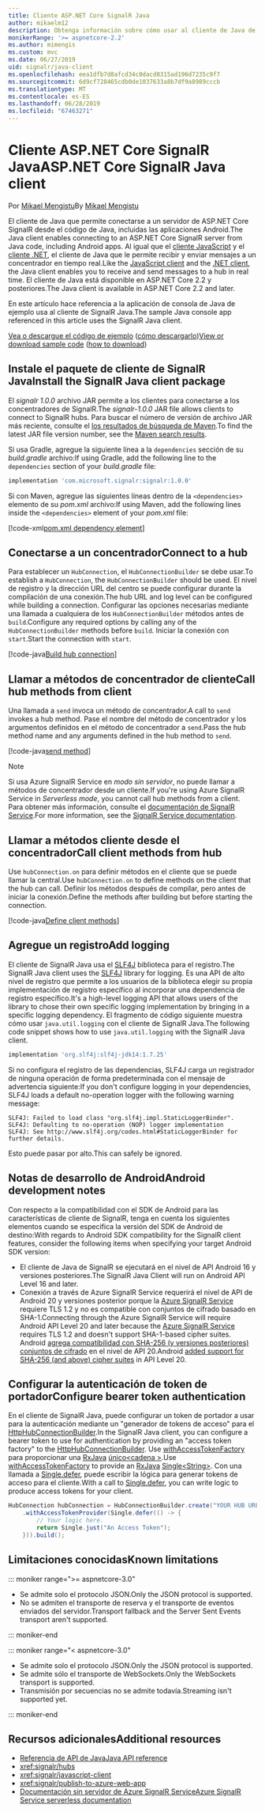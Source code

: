 ```yaml
---
title: Cliente ASP.NET Core SignalR Java
author: mikaelm12
description: Obtenga información sobre cómo usar al cliente de Java de ASP.NET Core SignalR.
monikerRange: '>= aspnetcore-2.2'
ms.author: mimengis
ms.custom: mvc
ms.date: 06/27/2019
uid: signalr/java-client
ms.openlocfilehash: eea1dfb7d8afcd34c0dacd8315ad196d7235c9f7
ms.sourcegitcommit: 6d9cf728465cdb0de1037633a8b7df9a8989cccb
ms.translationtype: MT
ms.contentlocale: es-ES
ms.lasthandoff: 06/28/2019
ms.locfileid: "67463271"
---
```

# <a name="aspnet-core-signalr-java-client"></a><span data-ttu-id="2380d-103">Cliente ASP.NET Core SignalR Java</span><span class="sxs-lookup"><span data-stu-id="2380d-103">ASP.NET Core SignalR Java client</span></span>

<span data-ttu-id="2380d-104">Por [Mikael Mengistu](https://twitter.com/MikaelM_12)</span><span class="sxs-lookup"><span data-stu-id="2380d-104">By [Mikael Mengistu](https://twitter.com/MikaelM_12)</span></span>

<span data-ttu-id="2380d-105">El cliente de Java que permite conectarse a un servidor de ASP.NET Core SignalR desde el código de Java, incluidas las aplicaciones Android.</span><span class="sxs-lookup"><span data-stu-id="2380d-105">The Java client enables connecting to an ASP.NET Core SignalR server from Java code, including Android apps.</span></span> <span data-ttu-id="2380d-106">Al igual que el [cliente JavaScript](xref:signalr/javascript-client) y el [cliente .NET](xref:signalr/dotnet-client), el cliente de Java que le permite recibir y enviar mensajes a un concentrador en tiempo real.</span><span class="sxs-lookup"><span data-stu-id="2380d-106">Like the [JavaScript client](xref:signalr/javascript-client) and the [.NET client](xref:signalr/dotnet-client), the Java client enables you to receive and send messages to a hub in real time.</span></span> <span data-ttu-id="2380d-107">El cliente de Java está disponible en ASP.NET Core 2.2 y posteriores.</span><span class="sxs-lookup"><span data-stu-id="2380d-107">The Java client is available in ASP.NET Core 2.2 and later.</span></span>

<span data-ttu-id="2380d-108">En este artículo hace referencia a la aplicación de consola de Java de ejemplo usa al cliente de SignalR Java.</span><span class="sxs-lookup"><span data-stu-id="2380d-108">The sample Java console app referenced in this article uses the SignalR Java client.</span></span>

<span data-ttu-id="2380d-109">[Vea o descargue el código de ejemplo](https://github.com/aspnet/AspNetCore.Docs/tree/master/aspnetcore/signalr/java-client/sample) ([cómo descargarlo](xref:index#how-to-download-a-sample))</span><span class="sxs-lookup"><span data-stu-id="2380d-109">[View or download sample code](https://github.com/aspnet/AspNetCore.Docs/tree/master/aspnetcore/signalr/java-client/sample) ([how to download](xref:index#how-to-download-a-sample))</span></span>

## <a name="install-the-signalr-java-client-package"></a><span data-ttu-id="2380d-110">Instale el paquete de cliente de SignalR Java</span><span class="sxs-lookup"><span data-stu-id="2380d-110">Install the SignalR Java client package</span></span>

<span data-ttu-id="2380d-111">El *signalr 1.0.0* archivo JAR permite a los clientes para conectarse a los concentradores de SignalR.</span><span class="sxs-lookup"><span data-stu-id="2380d-111">The *signalr-1.0.0* JAR file allows clients to connect to SignalR hubs.</span></span> <span data-ttu-id="2380d-112">Para buscar el número de versión de archivo JAR más reciente, consulte el [los resultados de búsqueda de Maven](https://search.maven.org/search?q=g:com.microsoft.signalr%20AND%20a:signalr).</span><span class="sxs-lookup"><span data-stu-id="2380d-112">To find the latest JAR file version number, see the [Maven search results](https://search.maven.org/search?q=g:com.microsoft.signalr%20AND%20a:signalr).</span></span>

<span data-ttu-id="2380d-113">Si usa Gradle, agregue la siguiente línea a la `dependencies` sección de su *build.gradle* archivo:</span><span class="sxs-lookup"><span data-stu-id="2380d-113">If using Gradle, add the following line to the `dependencies` section of your *build.gradle* file:</span></span>

```gradle
implementation 'com.microsoft.signalr:signalr:1.0.0'
```

<span data-ttu-id="2380d-114">Si con Maven, agregue las siguientes líneas dentro de la `<dependencies>` elemento de su *pom.xml* archivo:</span><span class="sxs-lookup"><span data-stu-id="2380d-114">If using Maven, add the following lines inside the `<dependencies>` element of your *pom.xml* file:</span></span>

[!code-xml[pom.xml dependency element](java-client/sample/pom.xml?name=snippet_dependencyElement)]

## <a name="connect-to-a-hub"></a><span data-ttu-id="2380d-115">Conectarse a un concentrador</span><span class="sxs-lookup"><span data-stu-id="2380d-115">Connect to a hub</span></span>

<span data-ttu-id="2380d-116">Para establecer un `HubConnection`, el `HubConnectionBuilder` se debe usar.</span><span class="sxs-lookup"><span data-stu-id="2380d-116">To establish a `HubConnection`, the `HubConnectionBuilder` should be used.</span></span> <span data-ttu-id="2380d-117">El nivel de registro y la dirección URL del centro se puede configurar durante la compilación de una conexión.</span><span class="sxs-lookup"><span data-stu-id="2380d-117">The hub URL and log level can be configured while building a connection.</span></span> <span data-ttu-id="2380d-118">Configurar las opciones necesarias mediante una llamada a cualquiera de los `HubConnectionBuilder` métodos antes de `build`.</span><span class="sxs-lookup"><span data-stu-id="2380d-118">Configure any required options by calling any of the `HubConnectionBuilder` methods before `build`.</span></span> <span data-ttu-id="2380d-119">Iniciar la conexión con `start`.</span><span class="sxs-lookup"><span data-stu-id="2380d-119">Start the connection with `start`.</span></span>

[!code-java[Build hub connection](java-client/sample/src/main/java/Chat.java?range=16-17)]

## <a name="call-hub-methods-from-client"></a><span data-ttu-id="2380d-120">Llamar a métodos de concentrador de cliente</span><span class="sxs-lookup"><span data-stu-id="2380d-120">Call hub methods from client</span></span>

<span data-ttu-id="2380d-121">Una llamada a `send` invoca un método de concentrador.</span><span class="sxs-lookup"><span data-stu-id="2380d-121">A call to `send` invokes a hub method.</span></span> <span data-ttu-id="2380d-122">Pase el nombre del método de concentrador y los argumentos definidos en el método de concentrador a `send`.</span><span class="sxs-lookup"><span data-stu-id="2380d-122">Pass the hub method name and any arguments defined in the hub method to `send`.</span></span>

[!code-java[send method](java-client/sample/src/main/java/Chat.java?range=28)]

> [!NOTE]
> <span data-ttu-id="2380d-123">Si usa Azure SignalR Service en *modo sin servidor*, no puede llamar a métodos de concentrador desde un cliente.</span><span class="sxs-lookup"><span data-stu-id="2380d-123">If you're using Azure SignalR Service in *Serverless mode*, you cannot call hub methods from a client.</span></span> <span data-ttu-id="2380d-124">Para obtener más información, consulte el [documentación de SignalR Service](/azure/azure-signalr/signalr-concept-serverless-development-config).</span><span class="sxs-lookup"><span data-stu-id="2380d-124">For more information, see the [SignalR Service documentation](/azure/azure-signalr/signalr-concept-serverless-development-config).</span></span>

## <a name="call-client-methods-from-hub"></a><span data-ttu-id="2380d-125">Llamar a métodos cliente desde el concentrador</span><span class="sxs-lookup"><span data-stu-id="2380d-125">Call client methods from hub</span></span>

<span data-ttu-id="2380d-126">Use `hubConnection.on` para definir métodos en el cliente que se puede llamar la central.</span><span class="sxs-lookup"><span data-stu-id="2380d-126">Use `hubConnection.on` to define methods on the client that the hub can call.</span></span> <span data-ttu-id="2380d-127">Definir los métodos después de compilar, pero antes de iniciar la conexión.</span><span class="sxs-lookup"><span data-stu-id="2380d-127">Define the methods after building but before starting the connection.</span></span>

[!code-java[Define client methods](java-client/sample/src/main/java/Chat.java?range=19-21)]

## <a name="add-logging"></a><span data-ttu-id="2380d-128">Agregue un registro</span><span class="sxs-lookup"><span data-stu-id="2380d-128">Add logging</span></span>

<span data-ttu-id="2380d-129">El cliente de SignalR Java usa el [SLF4J](https://www.slf4j.org/) biblioteca para el registro.</span><span class="sxs-lookup"><span data-stu-id="2380d-129">The SignalR Java client uses the [SLF4J](https://www.slf4j.org/) library for logging.</span></span> <span data-ttu-id="2380d-130">Es una API de alto nivel de registro que permite a los usuarios de la biblioteca elegir su propia implementación de registro específico al incorporar una dependencia de registro específico.</span><span class="sxs-lookup"><span data-stu-id="2380d-130">It's a high-level logging API that allows users of the library to chose their own specific logging implementation by bringing in a specific logging dependency.</span></span> <span data-ttu-id="2380d-131">El fragmento de código siguiente muestra cómo usar `java.util.logging` con el cliente de SignalR Java.</span><span class="sxs-lookup"><span data-stu-id="2380d-131">The following code snippet shows how to use `java.util.logging` with the SignalR Java client.</span></span>

```gradle
implementation 'org.slf4j:slf4j-jdk14:1.7.25'
```

<span data-ttu-id="2380d-132">Si no configura el registro de las dependencias, SLF4J carga un registrador de ninguna operación de forma predeterminada con el mensaje de advertencia siguiente:</span><span class="sxs-lookup"><span data-stu-id="2380d-132">If you don't configure logging in your dependencies, SLF4J loads a default no-operation logger with the following warning message:</span></span>

```
SLF4J: Failed to load class "org.slf4j.impl.StaticLoggerBinder".
SLF4J: Defaulting to no-operation (NOP) logger implementation
SLF4J: See http://www.slf4j.org/codes.html#StaticLoggerBinder for further details.
```

<span data-ttu-id="2380d-133">Esto puede pasar por alto.</span><span class="sxs-lookup"><span data-stu-id="2380d-133">This can safely be ignored.</span></span>

## <a name="android-development-notes"></a><span data-ttu-id="2380d-134">Notas de desarrollo de Android</span><span class="sxs-lookup"><span data-stu-id="2380d-134">Android development notes</span></span>

<span data-ttu-id="2380d-135">Con respecto a la compatibilidad con el SDK de Android para las características de cliente de SignalR, tenga en cuenta los siguientes elementos cuando se especifica la versión del SDK de Android de destino:</span><span class="sxs-lookup"><span data-stu-id="2380d-135">With regards to Android SDK compatibility for the SignalR client features, consider the following items when specifying your target Android SDK version:</span></span>

* <span data-ttu-id="2380d-136">El cliente de Java de SignalR se ejecutará en el nivel de API Android 16 y versiones posteriores.</span><span class="sxs-lookup"><span data-stu-id="2380d-136">The SignalR Java Client will run on Android API Level 16 and later.</span></span>
* <span data-ttu-id="2380d-137">Conexión a través de Azure SignalR Service requerirá el nivel de API de Android 20 y versiones posterior porque la [Azure SignalR Service](/azure/azure-signalr/signalr-overview) requiere TLS 1.2 y no es compatible con conjuntos de cifrado basado en SHA-1.</span><span class="sxs-lookup"><span data-stu-id="2380d-137">Connecting through the Azure SignalR Service will require Android API Level 20 and later because the [Azure SignalR Service](/azure/azure-signalr/signalr-overview) requires TLS 1.2 and doesn't support SHA-1-based cipher suites.</span></span> <span data-ttu-id="2380d-138">Android [agrega compatibilidad con SHA-256 (y versiones posteriores) conjuntos de cifrado](https://developer.android.com/reference/javax/net/ssl/SSLSocket) en el nivel de API 20.</span><span class="sxs-lookup"><span data-stu-id="2380d-138">Android [added support for SHA-256 (and above) cipher suites](https://developer.android.com/reference/javax/net/ssl/SSLSocket) in API Level 20.</span></span>

## <a name="configure-bearer-token-authentication"></a><span data-ttu-id="2380d-139">Configurar la autenticación de token de portador</span><span class="sxs-lookup"><span data-stu-id="2380d-139">Configure bearer token authentication</span></span>

<span data-ttu-id="2380d-140">En el cliente de SignalR Java, puede configurar un token de portador a usar para la autenticación mediante un "generador de tokens de acceso" para el [HttpHubConnectionBuilder](/java/api/com.microsoft.signalr._http_hub_connection_builder?view=aspnet-signalr-java).</span><span class="sxs-lookup"><span data-stu-id="2380d-140">In the SignalR Java client, you can configure a bearer token to use for authentication by providing an "access token factory" to the [HttpHubConnectionBuilder](/java/api/com.microsoft.signalr._http_hub_connection_builder?view=aspnet-signalr-java).</span></span> <span data-ttu-id="2380d-141">Use [withAccessTokenFactory](/java/api/com.microsoft.signalr._http_hub_connection_builder.withaccesstokenprovider?view=aspnet-signalr-java#com_microsoft_signalr__http_hub_connection_builder_withAccessTokenProvider_Single_String__) para proporcionar una [RxJava](https://github.com/ReactiveX/RxJava) [único\<cadena >](http://reactivex.io/documentation/single.html).</span><span class="sxs-lookup"><span data-stu-id="2380d-141">Use [withAccessTokenFactory](/java/api/com.microsoft.signalr._http_hub_connection_builder.withaccesstokenprovider?view=aspnet-signalr-java#com_microsoft_signalr__http_hub_connection_builder_withAccessTokenProvider_Single_String__) to provide an [RxJava](https://github.com/ReactiveX/RxJava) [Single\<String>](http://reactivex.io/documentation/single.html).</span></span> <span data-ttu-id="2380d-142">Con una llamada a [Single.defer](http://reactivex.io/RxJava/javadoc/io/reactivex/Single.html#defer-java.util.concurrent.Callable-), puede escribir la lógica para generar tokens de acceso para el cliente.</span><span class="sxs-lookup"><span data-stu-id="2380d-142">With a call to [Single.defer](http://reactivex.io/RxJava/javadoc/io/reactivex/Single.html#defer-java.util.concurrent.Callable-), you can write logic to produce access tokens for your client.</span></span>

```java
HubConnection hubConnection = HubConnectionBuilder.create("YOUR HUB URL HERE")
    .withAccessTokenProvider(Single.defer(() -> {
        // Your logic here.
        return Single.just("An Access Token");
    })).build();
```

## <a name="known-limitations"></a><span data-ttu-id="2380d-143">Limitaciones conocidas</span><span class="sxs-lookup"><span data-stu-id="2380d-143">Known limitations</span></span>

::: moniker range=">= aspnetcore-3.0"

* <span data-ttu-id="2380d-144">Se admite solo el protocolo JSON.</span><span class="sxs-lookup"><span data-stu-id="2380d-144">Only the JSON protocol is supported.</span></span>
* <span data-ttu-id="2380d-145">No se admiten el transporte de reserva y el transporte de eventos enviados del servidor.</span><span class="sxs-lookup"><span data-stu-id="2380d-145">Transport fallback and the Server Sent Events transport aren't supported.</span></span>

::: moniker-end

::: moniker range="< aspnetcore-3.0"

* <span data-ttu-id="2380d-146">Se admite solo el protocolo JSON.</span><span class="sxs-lookup"><span data-stu-id="2380d-146">Only the JSON protocol is supported.</span></span>
* <span data-ttu-id="2380d-147">Se admite sólo el transporte de WebSockets.</span><span class="sxs-lookup"><span data-stu-id="2380d-147">Only the WebSockets transport is supported.</span></span>
* <span data-ttu-id="2380d-148">Transmisión por secuencias no se admite todavía.</span><span class="sxs-lookup"><span data-stu-id="2380d-148">Streaming isn't supported yet.</span></span>

::: moniker-end

## <a name="additional-resources"></a><span data-ttu-id="2380d-149">Recursos adicionales</span><span class="sxs-lookup"><span data-stu-id="2380d-149">Additional resources</span></span>

* [<span data-ttu-id="2380d-150">Referencia de API de Java</span><span class="sxs-lookup"><span data-stu-id="2380d-150">Java API reference</span></span>](/java/api/com.microsoft.signalr?view=aspnet-signalr-java)
* <xref:signalr/hubs>
* <xref:signalr/javascript-client>
* <xref:signalr/publish-to-azure-web-app>
* [<span data-ttu-id="2380d-151">Documentación sin servidor de Azure SignalR Service</span><span class="sxs-lookup"><span data-stu-id="2380d-151">Azure SignalR Service serverless documentation</span></span>](/azure/azure-signalr/signalr-concept-serverless-development-config)
